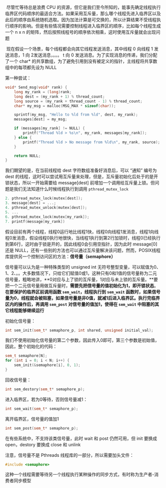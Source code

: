 ​	尽管忙等待总是浪费 CPU 的资源，但它是我们至今所知的，能事先确定线程执行临界区代码顺序的最适合方法。如果采用互斥量，那么哪个线程先进入临界区以及此后的顺序由系统随机选取。因为加法计算是可交换的，所以计算结果不受线程执行顺序的影响。但是有些情况需要控制线程进入临界区的顺序，比如每个线程生成一个 n x n 的矩阵，然后按照线程号的顺序依次相乘，这时使用互斥量就会出现问题

​	现在假设一个场景，每个线程都会向其它线程发送消息，其中线程 0 向线程 1 发送消息，1 向 2发送消息，。。。 t 向 0 发送消息。为了实现消息的传递，我们分配了一个 char* 的共享数组，为了避免引用到没有被定义的指针，主线程将共享数组中的每项都先设为 NULL

第一种尝试：

```c++
void* Send_msg(void* rank) {
    long my_rank = (long)rank;
    long dest = (my_rank + 1) % thread_count;
    long source = (my_rank + thread_count - 1) % thread_count;
    char* my_msg = malloc(MSG_MAX * sizeof(char));

    sprintf(my_msg, "Hello to %ld from %ld", dest, my_rank);
    messages[dest] = my_msg;

    if (messages[my_rank] != NULL) {
        printf("Thread %ld > %s\n", my_rank, messages[my_rank]);
    } else {
        printf("Thread %ld > No message from %ld\n", my_rank, source);
    }

    return NULL;
}
```

我们期望的是，在当前线程给 dest 字符数组准备好消息后，可以 “通知” 编号为 dest 的线程，这时可以尝试用互斥量来处理，但是，互斥量初始化后处于的是开锁状态，所以一开始需要给 message[dest] 前增加一个调用给互斥量上锁。但问题是我们无法知道什么时候线程执行到调用 `pthread_mutex_lock`

```c++
2. pthread_mutex_lock(mutex[dest]);
3. message[dest] = ...;
4. pthread_mutex_unlock(mutex[dest]);
5. ...
6. pthread_mutex_lock(mutex[my_rank]);
7. printf(message[my_rank])
```

假设目前有两个线程，线程0运行地比线程1快，线程0向线程1发消息，线程1向线程0发消息，假设线程0执行地很快，当线程1执行到第2行加锁时，线程0已经执行到第6行，这时由于锁是开的，因此线程0会引用空指针，因为此时 message[0] 还是 NULL，还有一些别的方法也可以通过互斥量解决该问题，然而，POSIX线程库提供另一个控制访问区的方法：**信号量（semaphore）**

信号量可以认为是一种特殊类型的 unsigned int 无符号整型变量，可以赋值为0、1、2、。。大多数情况下，只给它们赋值0或1，这种只有0和1值的信号量称为二元信号量，粗略地讲，**0对应与上了锁的互斥量，1对应与未上锁的互斥量。**要把一个二元信号量用做互斥量时，**需要先把信号量的值初始化为1，即开锁状态**。**在要保护的临界区前调用函数 `sem_wait`，线程执行到 `sem_wait` 函数时，如果信号量为0，线程就会被阻塞，如果信号量是非0值，就减1后进入临界区。执行完临界区内的操作后，再调用 `sem_post` 对信号量的值加1，使得在 `sem_wait` 中阻塞的其它线程能够继续运行**



初始化信号量：

```c++
int sem_init(sem_t* semaphore_p, int shared, unsigned initial_val);
```

我们不使用初始化信号量的第二个参数，因此传入0即可，第三个参数是初始值，因此，整个初始化的代码：

```c++
sem_t semaphore[N];
for (int i = 0; i < N; i++) {
	sem_init(&semaphore[i], 0, 1);
}
```

回收信号量：

```c++
int sem_destory(sem_t* semaphore_p);
```

进入临界区，若为0等待，否则信号量减1：

```c++
int sem_wait(sem_t* semaphore_p);
```

离开临界区，信号量的值加1

```c++
int sem_post(sem_t* semaphore_p);
```

在有些系统中，不支持该类信号量，此时 wait 和 post 仍然可用，但 init 要换成 open，destory 要换成 close 和 unlink



注意，信号量不是 Pthreads 线程库的一部分，所以需要加头文件：

```c++
#include <semaphore>
```

这种一个线程需要等待另一个线程执行某种操作的同步方式，有时称为生产者-消费者同步模型